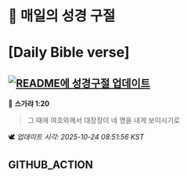 # 🙏 매일의 성경 구절
# [Daily Bible verse]
## [![README에 성경구절 업데이트](https://github.com/DONGSUKA/first_test/actions/workflows/update-readme-bible.yml/badge.svg)](https://github.com/DONGSUKA/first_test/actions/workflows/update-readme-bible.yml)
<!-- START_BIBLE_VERSE -->
📖 **스가랴 1:20**
> 그 때에 여호와께서 대장장이 네 명을 내게 보이시기로

🕊️ _업데이트 시각: 2025-10-24 08:51:56 KST_
  <!-- END_BIBLE_VERSE -->
## GITHUB_ACTION
